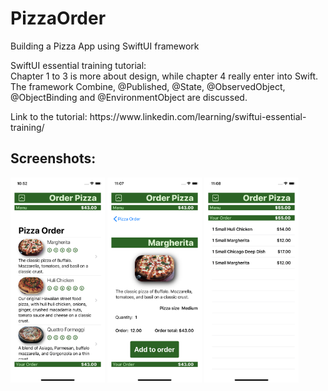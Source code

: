 # PizzaOrder

<p>Building a Pizza App using SwiftUI framework</p>
<p>SwiftUI essential training tutorial:<br />Chapter 1 to 3 is more about design, while chapter 4 really enter into Swift.<br />The framework Combine, @Published, @State, @ObservedObject, @ObjectBinding and @EnvironmentObject are discussed.</p>
<p>Link to the tutorial: https://www.linkedin.com/learning/swiftui-essential-training/</p>
<h2>Screenshots:</h2>
<p float="left">
  <img src = "Image/screenshot.png" width= "30%" /> 
  <img src = "Image/screenshot_2.png" width= "30%" /> 
  <img src = "Image/screenshot_4.png" width= "30%" />
</p>
